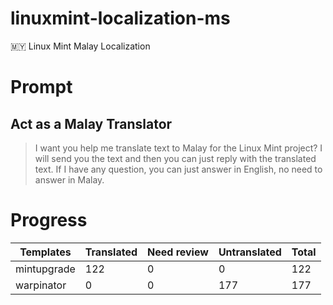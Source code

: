 # linuxmint-localization-ms
🇲🇾 Linux Mint Malay Localization

# Prompt

## Act as a Malay Translator

> I want you help me translate text to Malay for the Linux Mint project? I will send you the text and then you can just reply with the translated text. If I have any question, you can just answer in English, no need to answer in Malay.

# Progress

| Templates   | Translated | Need review | Untranslated | Total |
| ----------- | ---------- | ----------- | ------------ | ----- |
| mintupgrade | 122        | 0           | 0            | 122   |
| warpinator  | 0          | 0           | 177          | 177   |
